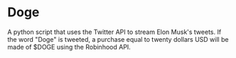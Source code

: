 # Doge
A python script that uses the Twitter API to stream Elon Musk's tweets. If the word "Doge" is tweeted, a purchase equal to twenty dollars USD will be made of $DOGE using the Robinhood API.
